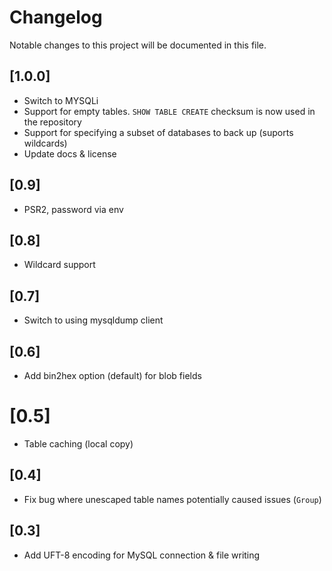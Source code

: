 # Changelog

Notable changes to this project will be documented in this file.

## [1.0.0]

- Switch to MYSQLi
- Support for empty tables. `SHOW TABLE CREATE` checksum is now used in the repository
- Support for specifying a subset of databases to back up (suports wildcards)
- Update docs & license


## [0.9]

- PSR2, password via env


## [0.8]

- Wildcard support


## [0.7]

- Switch to using mysqldump client


## [0.6]

- Add bin2hex option (default) for blob fields


# [0.5]

- Table caching (local copy)


## [0.4]

- Fix bug where unescaped table names potentially caused issues (`Group`)


## [0.3]

- Add UFT-8 encoding for MySQL connection & file writing
